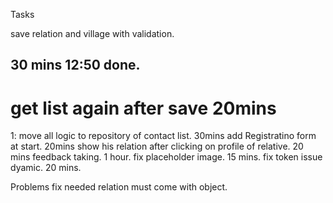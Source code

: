 Tasks 
 <!-- remove from list after save 30mins  5:100 done
duplicate records showing  done

 use grid remove that false logic. $ 20 mins 5.30 done


 remove from list after close 10mins 8>20 done.
don't show after save 

save in pref deleted records  20mins 8:35 done
# filter list which not contain deleted  15 mins (9:16) done;
# show in separeate list after close at bottom 15mins
till 9:35
done.

fix api issue..done -->
save relation and village with validation.
## 30 mins 12:50 done.

 # get list again after save 20mins
 1:
 move all logic to repository of contact list. 30mins
 add Registratino form at start. 20mins
 show his relation after clicking on profile of relative. 20 mins
 feedback taking. 1 hour.
 fix placeholder image. 15 mins.
 fix token issue dyamic.  20 mins.


Problems fix needed
relation must come with object.